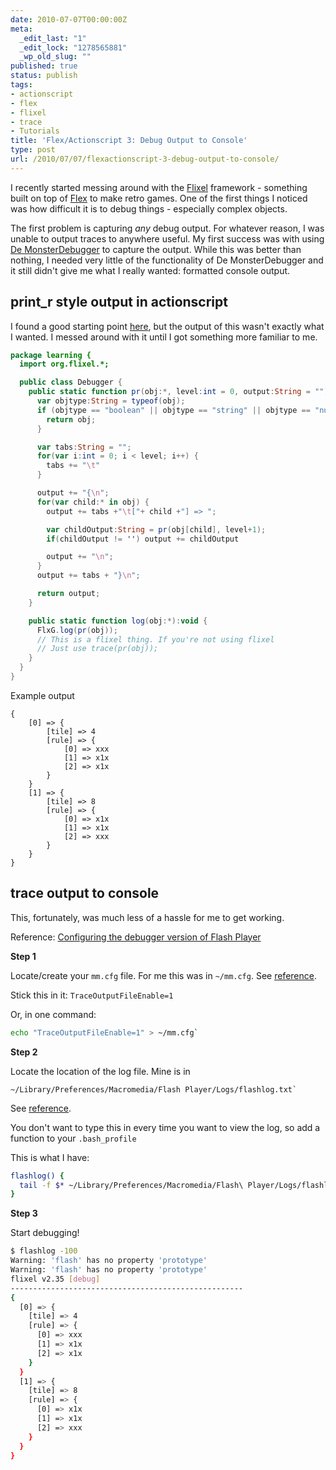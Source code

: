 ```yaml
---
date: 2010-07-07T00:00:00Z
meta:
  _edit_last: "1"
  _edit_lock: "1278565881"
  _wp_old_slug: ""
published: true
status: publish
tags:
- actionscript
- flex
- flixel
- trace
- Tutorials
title: 'Flex/Actionscript 3: Debug Output to Console'
type: post
url: /2010/07/07/flexactionscript-3-debug-output-to-console/
---
```


I recently started messing around with the [Flixel][] framework - something built on top of [Flex][] to make retro games. One of the first things I noticed was how difficult it is to debug things - especially complex objects. 

[Flixel]: http://flixel.org/
[FLex]: http://www.adobe.com/products/flex/

The first problem is capturing _any_ debug output. For whatever reason, I was unable to output traces to anywhere useful.
My first success was with using [De MonsterDebugger][] to capture the output. While this was better than nothing, I needed very little of the functionality of De MonsterDebugger and it still didn't give me what I really wanted: formatted console output.

[De MonsterDebugger]: http://demonsterdebugger.com/

print_r style output in actionscript
-----------------------------

I found a good starting point [here][base86], but the output of this wasn't exactly what I wanted. I messed around with it until I got something more familiar to me.

[base86]: http://dev.base86.com/solo/47/actionscript_3_equivalent_of_phps_printr.html

```actionscript
package learning {
  import org.flixel.*;

  public class Debugger {
    public static function pr(obj:*, level:int = 0, output:String = ""):* {
      var objtype:String = typeof(obj);
      if (objtype == "boolean" || objtype == "string" || objtype == "number") {
        return obj;
      }

      var tabs:String = "";
      for(var i:int = 0; i < level; i++) { 
        tabs += "\t"
      }

      output += "{\n";
      for(var child:* in obj) {
        output += tabs +"\t["+ child +"] => ";

        var childOutput:String = pr(obj[child], level+1);
        if(childOutput != '') output += childOutput

        output += "\n";
      }
      output += tabs + "}\n";

      return output;
    }

    public static function log(obj:*):void {
      FlxG.log(pr(obj));
      // This is a flixel thing. If you're not using flixel
      // Just use trace(pr(obj));
    }
  }
}
```

Example output

    {
    	[0] => {
    		[tile] => 4
    		[rule] => {
    			[0] => xxx
    			[1] => x1x
    			[2] => x1x
    		}
    	}
    	[1] => {
    		[tile] => 8
    		[rule] => {
    			[0] => x1x
    			[1] => x1x
    			[2] => xxx
    		}
    	}
    }

trace output to console
--------------------

This, fortunately, was much less of a hassle for me to get working.

Reference: [Configuring the debugger version of Flash Player][Flex 3 Reference]

**Step 1**

Locate/create your `mm.cfg` file. For me this was in `~/mm.cfg`. See [reference][Flex 3 Reference].

Stick this in it: `TraceOutputFileEnable=1`

Or, in one command:

```bash
echo "TraceOutputFileEnable=1" > ~/mm.cfg`
```

**Step 2**

Locate the location of the log file. Mine is in

    ~/Library/Preferences/Macromedia/Flash Player/Logs/flashlog.txt`

See [reference][Flex 3 Reference].

You don't want to type this in every time you want to view the log, so add a function to your `.bash_profile`

This is what I have:

```bash
flashlog() {
  tail -f $* ~/Library/Preferences/Macromedia/Flash\ Player/Logs/flashlog.txt; 
}
```

[Flex 3 Reference]: http://livedocs.adobe.com/flex/3/html/help.html?content=logging_04.html

**Step 3**

Start debugging!

```bash
$ flashlog -100
Warning: 'flash' has no property 'prototype'
Warning: 'flash' has no property 'prototype'
flixel v2.35 [debug]
----------------------------------------------------
{
  [0] => {
    [tile] => 4
    [rule] => {
      [0] => xxx
      [1] => x1x
      [2] => x1x
    }
  }
  [1] => {
    [tile] => 8
    [rule] => {
      [0] => x1x
      [1] => x1x
      [2] => xxx
    }
  }
}
  ```
